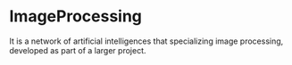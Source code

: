 # ImageProcessing

It is a network of artificial intelligences that specializing image processing, developed as part of a larger project.
